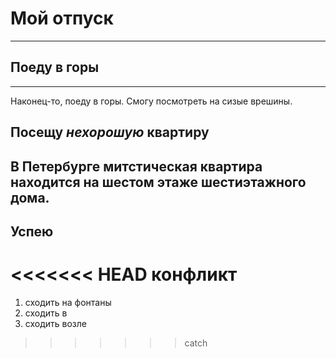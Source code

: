 # Мой отпуск

---
## Поеду в **горы**
---
Наконец-то, поеду в горы. Смогу посмотреть на сизые врешины.

## Посещу **_нехорошую_ квартиру**
В Петербурге митстическая квартира находится на **шестом** этаже **шестиэтажного** дома.
---
## Успею
<<<<<<< HEAD
конфликт
=======
1. сходить на фонтаны
2. сходить в
3. сходить возле
>>>>>>> catch
